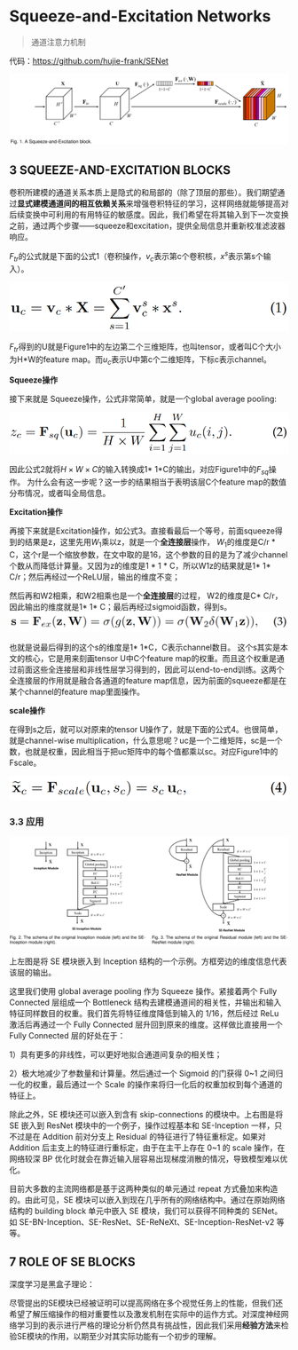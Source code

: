 # Squeeze-and-Excitation Networks

> 通道注意力机制

代码：https://github.com/hujie-frank/SENet



![1723018837344](assets/1723018837344.png)



## 3 SQUEEZE-AND-EXCITATION BLOCKS

卷积所建模的通道关系本质上是隐式的和局部的（除了顶层的那些）。我们期望通过**显式建模通道间的相互依赖关系**来增强卷积特征的学习，这样网络就能够提高对后续变换中可利用的有用特征的敏感度。因此，我们希望在将其输入到下一次变换之前，通过两个步骤——squeeze和excitation，提供全局信息并重新校准滤波器响应。



$F_{tr}​$的公式就是下面的公式1（卷积操作，$v_c​$表示第c个卷积核，$x^s​$表示第s个输入）。

![1723021404645](assets/1723021404645.png)

$F_{tr}$得到的U就是Figure1中的左边第二个三维矩阵，也叫tensor，或者叫C个大小为H\*W的feature map。而$u_c​$表示U中第c个二维矩阵，下标c表示channel。

**Squeeze操作**

接下来就是 Squeeze操作，公式非常简单，就是一个global average pooling:

![1723021804363](assets/1723021804363.png)

因此公式2就将$H\times W \times C$的输入转换成1* 1*C的输出，对应Figure1中的$F_{sq}$操作。 为什么会有这一步呢？这一步的结果相当于表明该层C个feature map的数值分布情况，或者叫全局信息。

**Excitation操作**

再接下来就是Excitation操作，如公式3。直接看最后一个等号，前面squeeze得到的结果是z，这里先用$W_1$乘以z，就是一个**全连接层**操作， $W_1​$的维度是C/r * C，这个r是一个缩放参数，在文中取的是16，这个参数的目的是为了减少channel个数从而降低计算量。又因为z的维度是1 * 1 * C，所以W1z的结果就是1* 1* C/r；然后再经过一个ReLU层，输出的维度不变；

然后再和W2相乘，和W2相乘也是一个**全连接层**的过程， W2的维度是C* C/r，因此输出的维度就是1* 1* C；最后再经过sigmoid函数，得到s。
![1723022033037](assets/1723022033037.png)

也就是说最后得到的这个s的维度是1* 1*C，C表示channel数目。 这个s其实是本文的核心，它是用来刻画tensor U中C个feature map的权重。而且这个权重是通过前面这些全连接层和非线性层学习得到的，因此可以end-to-end训练。这两个全连接层的作用就是融合各通道的feature map信息，因为前面的squeeze都是在某个channel的feature map里面操作。

**scale操作**

在得到s之后，就可以对原来的tensor U操作了，就是下面的公式4。也很简单，就是channel-wise multiplication，什么意思呢？uc是一个二维矩阵，sc是一个数，也就是权重，因此相当于把uc矩阵中的每个值都乘以sc。对应Figure1中的Fscale。

![1723022344240](assets/1723022344240.png)

### 3.3 应用

![1723022811701](assets/1723022811701.png)

上左图是将 SE 模块嵌入到 Inception 结构的一个示例。方框旁边的维度信息代表该层的输出。

这里我们使用 global average pooling 作为 Squeeze 操作。紧接着两个 Fully Connected 层组成一个 Bottleneck 结构去建模通道间的相关性，并输出和输入特征同样数目的权重。我们首先将特征维度降低到输入的 1/16，然后经过 ReLu 激活后再通过一个 Fully Connected 层升回到原来的维度。这样做比直接用一个 Fully Connected 层的好处在于：

1）具有更多的非线性，可以更好地拟合通道间复杂的相关性；

2）极大地减少了参数量和计算量。然后通过一个 Sigmoid 的门获得 0~1 之间归一化的权重，最后通过一个 Scale 的操作来将归一化后的权重加权到每个通道的特征上。

除此之外，SE 模块还可以嵌入到含有 skip-connections 的模块中。上右图是将 SE 嵌入到 ResNet 模块中的一个例子，操作过程基本和 SE-Inception 一样，只不过是在 Addition 前对分支上 Residual 的特征进行了特征重标定。如果对 Addition 后主支上的特征进行重标定，由于在主干上存在 0~1 的 scale 操作，在网络较深 BP 优化时就会在靠近输入层容易出现梯度消散的情况，导致模型难以优化。

目前大多数的主流网络都是基于这两种类似的单元通过 repeat 方式叠加来构造的。由此可见，SE 模块可以嵌入到现在几乎所有的网络结构中。通过在原始网络结构的 building block 单元中嵌入 SE 模块，我们可以获得不同种类的 SENet。如 SE-BN-Inception、SE-ResNet、SE-ReNeXt、SE-Inception-ResNet-v2 等等。

## 7 ROLE OF SE BLOCKS

深度学习是黑盒子理论：

尽管提出的SE模块已经被证明可以提高网络在多个视觉任务上的性能，但我们还希望了解压缩操作的相对重要性以及激发机制在实际中的运作方式。对深度神经网络学习到的表示进行严格的理论分析仍然具有挑战性，因此我们采用**经验方法**来检验SE模块的作用，以期至少对其实际功能有一个初步的理解。
